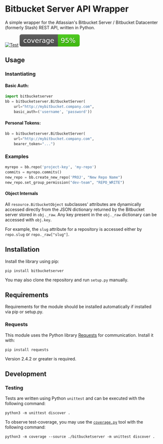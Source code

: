 # Bitbucket Server API Wrapper
A simple wrapper for the Atlassian's Bitbucket Server / Bitbucket Datacenter (formerly Stash) REST API, written in Python.

[![Test](https://github.com/JoeStanleySEL/bitbucketserver/actions/workflows/test-and-cover.yml/badge.svg?branch=master)](https://github.com/JoeStanleySEL/bitbucketserver/actions/workflows/test-and-cover.yml)
![Coverage](https://raw.githubusercontent.com/JoeStanleySEL/bitbucketserver/coverage-badge/coverage.svg)

## Usage

### Instantiating

#### Basic Auth:

```python
import bitbucketserver
bb = bitbucketserver.BitbucketServer(
    url="http://mybitbucket.company.com",
    basic_auth=('username', 'password'))
```

#### Personal Tokens:

```python
bb = bitbucketserver.BitbucketServer(
    url="http://mybitbucket.company.com",
    bearer_token="...")
```


### Examples

```python
myrepo = bb.repo('project-key', 'my-repo')
commits = myrepo.commits()
new_repo = bb.create_new_repo('PROJ', "New Repo Name")
new_repo.set_group_permission("dev-team", "REPO_WRITE")
```


#### Object Internals

All `resource.BitbucketObject` subclasses' attributes are dynamically accessed directly from the JSON dictionary returned by the Bitbucket server stored in `obj._raw`.
Any key present in the `obj._raw` dictionary can be accessed with `obj.key`.


For example, the `slug` attribute for a repository is accessed either by
`repo.slug` or `repo._raw["slug"]`.

## Installation

Install the library using pip:

    pip install bitbucketserver

You may also clone the repository and run `setup.py` manually.

## Requirements
Requirements for the module should be installed automatically if installed via pip or setup.py.

### Requests
This module uses the Python library [Requests](http://docs.python-requests.org/en/master/) for communication. Install it with:

    pip install requests

Version 2.4.2 or greater is required.


## Development

### Testing
Tests are written using Python `unittest` and can be executed with the following command:

    python3 -m unittest discover .

To observe test-coverage, you may use the [`coverage.py`](https://coverage.readthedocs.io/en/latest/) tool with the following
command:

    python3 -m coverage --source ./bitbucketserver -m unittest discover .
